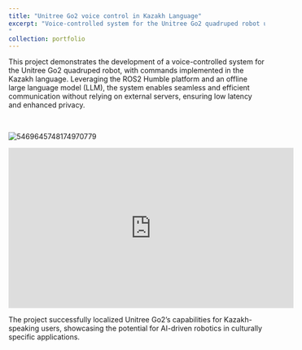 ```yaml
---
title: "Unitree Go2 voice control in Kazakh Language"
excerpt: "Voice-controlled system for the Unitree Go2 quadruped robot using ROS2 Humble <br/>![5469645748174970779](https://github.com/user-attachments/assets/4dcf2802-d328-46a6-a68c-63bf00f5eeba)
"
collection: portfolio
---
```


This project demonstrates the development of a voice-controlled system for the Unitree Go2 quadruped robot, with commands implemented in the Kazakh language. Leveraging the ROS2 Humble platform and an offline large language model (LLM), the system enables seamless and efficient communication without relying on external servers, ensuring low latency and enhanced privacy.

<br/>

![5469645748174970779](https://github.com/user-attachments/assets/3ecfbc3c-8b4d-4e00-a042-d69b2594e0fb)


<iframe width="560" height="315" src="https://www.youtube.com/embed/8lJhXJCUYCc?si=kJbrAmeHYmYBIvr6" title="YouTube video player" frameborder="0" allow="accelerometer; autoplay; clipboard-write; encrypted-media; gyroscope; picture-in-picture; web-share" referrerpolicy="strict-origin-when-cross-origin" allowfullscreen></iframe>



<br/>

The project successfully localized Unitree Go2’s capabilities for Kazakh-speaking users, showcasing the potential for AI-driven robotics in culturally specific applications.

